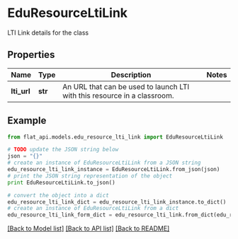 # EduResourceLtiLink

LTI Link details for the class

## Properties

Name | Type | Description | Notes
------------ | ------------- | ------------- | -------------
**lti_url** | **str** | An URL that can be used to launch LTI with this resource in a classroom. | 

## Example

```python
from flat_api.models.edu_resource_lti_link import EduResourceLtiLink

# TODO update the JSON string below
json = "{}"
# create an instance of EduResourceLtiLink from a JSON string
edu_resource_lti_link_instance = EduResourceLtiLink.from_json(json)
# print the JSON string representation of the object
print EduResourceLtiLink.to_json()

# convert the object into a dict
edu_resource_lti_link_dict = edu_resource_lti_link_instance.to_dict()
# create an instance of EduResourceLtiLink from a dict
edu_resource_lti_link_form_dict = edu_resource_lti_link.from_dict(edu_resource_lti_link_dict)
```
[[Back to Model list]](../README.md#documentation-for-models) [[Back to API list]](../README.md#documentation-for-api-endpoints) [[Back to README]](../README.md)



